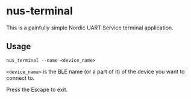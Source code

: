 # nus-terminal

This is a painfully simple Nordic UART Service terminal application.

## Usage

```
nus_terminal --name <device_name>
```

`<device_name>` is the BLE name (or a part of it) of the device you want to connect to.

Press the Escape to exit.
